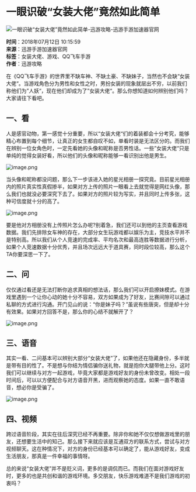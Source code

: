# 一眼识破“女装大佬”竟然如此简单

![一眼识破“女装大佬”竟然如此简单-迅游攻略-迅游手游加速器官网](images/logo.png)

**时间**：2018年07月12日 10:15:59  
**来源**：迅游手游加速器官网  
**标签**：女装大佬、游戏、QQ飞车手游  
**作者**：迅游攻略

在《QQ飞车手游》的世界里不缺车神、不缺土豪、不缺妹子，当然也不会缺“女装大佬“。当游戏角色分为男性和女性之时，男扮女装的现象就层出不穷，以前我们称他们为”人妖“，现在他们却成为了”女装大佬“。那么你想知道如何辨别他们吗？大家请往下看吧。

## 一、看

人是感官动物，第一感觉十分重要，所以“女装大佬“们的着装都会十分考究，能够精心布置到每个细节，让真正的女生都自叹不如，单看时装是无法区分的。而我们在辨别一位女角色时，一定先看她的头像和昵称是否男性话。一些”女装大佬“只是单纯的觉得女装好看，所以他们的头像和昵称能够一看识别出他是男生。

![image.png](https://subao-web-admin.oss-cn-shanghai.aliyuncs.com/xunyou/detail/201807121013185479.jpg)

当头像和昵称都没问题，那么下一步该进入她的星光相册一探究竟。目前星光相册内的照片真实性真假掺半，如果对方上传的照片一眼看上去就觉得是网红头像，那么我们也就没必要深究下去了。如果对方的照片较为写实，并且同时上传多张，这种可信度就十分的高了。

![image.png](https://subao-web-admin.oss-cn-shanghai.aliyuncs.com/xunyou/detail/201807121013396343.jpg)

要是他对方相册没有上传照片怎么办呢?别着急，我们还可以到他的主页查看游戏数据。我们先排除女车神的存在，大部分女生玩游戏都以娱乐为主，竞技水平并不是特别高。所以我们从个人竞速的完成率、平均名次和最高连胜等数据进行分析，如果个人竞速数据十分优秀，并且场次远远大于道具赛，同时段位较高，那么这个TA你要深思一下了。

## 二、问

仅仅通过看还是无法打断你追求真相的想法话，那么我们可以开启撩妹模式。在游戏里遇到一个让你心动的她十分不容易，双方如果成为了好友，比赛间隙可以通过私聊的方式进行沟通。开门见山的说：“你是妹子吗？”虽说有些唐突，但是却十分有效果。如果对方回答不是，那么你的心结不就解开了？

![image.png](https://subao-web-admin.oss-cn-shanghai.aliyuncs.com/xunyou/detail/201807121015037410.jpg)

## 三、语音

其实一看、二问基本可以辨别大部分“女装大佬”了，如果他还在隐藏身份，多半就是带有目的性了。不是想与你结为情侣骗你送礼物，就是抱你大腿带他上分。这时我们可以继续与对方一起游戏，毕竟大家都是游戏好友的身份未曾改变。相处一段时间后，可以以方便配合与对方语音开黑，进而观察她的态度。如果一直不敢语音，想必你是受骗了。

![image.png](https://subao-web-admin.oss-cn-shanghai.aliyuncs.com/xunyou/detail/201807121015398770.jpg)

## 四、视频

跨过语音阶段，其实在往后深究已经不再重要。除非你和她不仅仅想做游戏里的朋友，还想要生活中的知己。那么接下来就应该是互通双方的联系方式，尝试与对方视频聊天。这在种情况下，对方的身份已经基本可以确定了，能从游戏好友，变成生活朋友，那真是一件幸福的事情呀。

总的来说“女装大佬”并不是贬义词，更多的是调侃而已。而我们在面对游戏好友时，更多的也是共创和谐的游戏环境。多交朋友，快乐游戏难道不是我们游戏的初衷吗？
